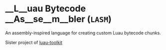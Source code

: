 # __L__uau Bytecode __As__se__m__bler (`LASM`)

An assembly-inspired language for creating custom Luau bytecode chunks.

Sister project of [luau-toolkit](https://github.com/plainenglishh/luau-toolkit/)